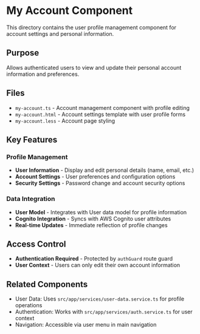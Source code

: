 # My Account Component

This directory contains the user profile management component for account settings and personal information.

## Purpose
Allows authenticated users to view and update their personal account information and preferences.

## Files
- `my-account.ts` - Account management component with profile editing
- `my-account.html` - Account settings template with user profile forms
- `my-account.less` - Account page styling

## Key Features

### Profile Management
- **User Information** - Display and edit personal details (name, email, etc.)
- **Account Settings** - User preferences and configuration options
- **Security Settings** - Password change and account security options

### Data Integration
- **User Model** - Integrates with User data model for profile information
- **Cognito Integration** - Syncs with AWS Cognito user attributes
- **Real-time Updates** - Immediate reflection of profile changes

## Access Control
- **Authentication Required** - Protected by `authGuard` route guard
- **User Context** - Users can only edit their own account information

## Related Components
- User Data: Uses `src/app/services/user-data.service.ts` for profile operations
- Authentication: Works with `src/app/services/auth.service.ts` for user context
- Navigation: Accessible via user menu in main navigation
